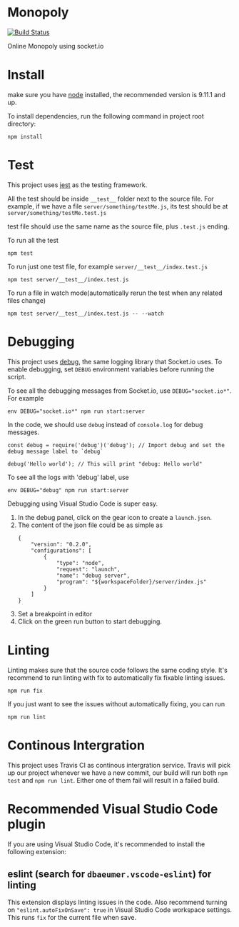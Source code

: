 # Monopoly

[![Build Status](https://travis-ci.org/SeawolvesAtCali/Monopoly.svg?branch=master)](https://travis-ci.org/SeawolvesAtCali/Monopoly)

Online Monopoly using socket.io

# Install

make sure you have [node](https://nodejs.org/en/) installed, the recommended version is 9.11.1 and
up.

To install dependencies, run the following command in project root directory:

```
npm install
```

# Test

This project uses [jest](https://facebook.github.io/jest/) as the testing framework.

All the test should be inside `__test__` folder next to the source file. For example, if we have a
file `server/something/testMe.js`, its test should be at `server/something/testMe.test.js`

test file should use the same name as the source file, plus `.test.js` ending.

To run all the test

```
npm test
```

To run just one test file, for example `server/__test__/index.test.js`

```
npm test server/__test__/index.test.js
```

To run a file in watch mode(automatically rerun the test when any related files change)

```
npm test server/__test__/index.test.js -- --watch
```

# Debugging

This project uses [debug](https://github.com/visionmedia/debug), the same logging library that
Socket.io uses. To enable debugging, set `DEBUG` environment variables before running the script.

To see all the debugging messages from Socket.io, use `DEBUG="socket.io*"`. For example

```
env DEBUG="socket.io*" npm run start:server
```

In the code, we should use `debug` instead of `console.log` for debug messages.

```
const debug = require('debug')('debug'); // Import debug and set the debug message label to `debug`

debug('Hello world'); // This will print "debug: Hello world"
```

To see all the logs with 'debug' label, use

```
env DEBUG="debug" npm run start:server
```

Debugging using Visual Studio Code is super easy.

1.  In the debug panel, click on the gear icon to create a `launch.json`.
2.  The content of the json file could be as simple as
    ```
    {
        "version": "0.2.0",
        "configurations": [
            {
                "type": "node",
                "request": "launch",
                "name": "debug server",
                "program": "${workspaceFolder}/server/index.js"
            }
        ]
    }
    ```
3.  Set a breakpoint in editor
4.  Click on the green run button to start debugging.

# Linting

Linting makes sure that the source code follows the same coding style. It's recommend to run linting
with fix to automatically fix fixable linting issues.

```
npm run fix
```

If you just want to see the issues without automatically fixing, you can run

```
npm run lint
```

# Continous Intergration

This project uses Travis CI as continous intergration service. Travis will pick up our project
whenever we have a new commit, our build will run both `npm test` and `npm run lint`. Either one of
them fail will result in a failed build.

# Recommended Visual Studio Code plugin

If you are using Visual Studio Code, it's recommended to install the following extension:

## eslint (search for `dbaeumer.vscode-eslint`) for linting

This extension displays linting issues in the code. Also recommend turning on
`"eslint.autoFixOnSave": true` in Visual Studio Code workspace settings. This runs `fix` for the
current file when save.
